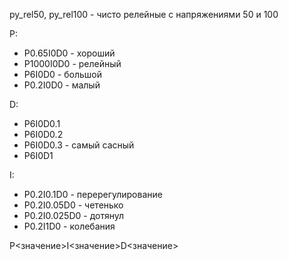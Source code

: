 py_rel50, py_rel100 - чисто релейные с напряжениями 50 и 100

P:
- P0.65I0D0 - хороший
- P1000I0D0 - релейный
- P6I0D0 - большой
- P0.2I0D0 - малый

D:
- P6I0D0.1
- P6I0D0.2
- P6I0D0.3 - самый сасный
- P6I0D1

I:
- P0.2I0.1D0 - перерегулирование
- P0.2I0.05D0 - четенько
- P0.2I0.025D0 - дотянул
- P0.2I1D0 - колебания

P<значение>I<значение>D<значение>




